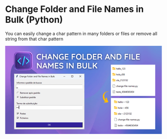 # Change Folder and File Names in Bulk (Python)  
You can easily change a char pattern in many folders or files or remove all string from that char pattern

![Change Folder and File Names in Bulk (Python)](img/Change%20Folder%20and%20File%20Names%20in%20Bulk.png)